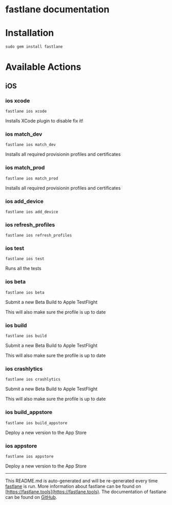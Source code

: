 fastlane documentation
================
# Installation
```
sudo gem install fastlane
```
# Available Actions
## iOS
### ios xcode
```
fastlane ios xcode
```
Installs XCode plugin to disable fix it!
### ios match_dev
```
fastlane ios match_dev
```
Installs all required provisionin profiles and certificates
### ios match_prod
```
fastlane ios match_prod
```
Installs all required provisionin profiles and certificates
### ios add_device
```
fastlane ios add_device
```

### ios refresh_profiles
```
fastlane ios refresh_profiles
```

### ios test
```
fastlane ios test
```
Runs all the tests
### ios beta
```
fastlane ios beta
```
Submit a new Beta Build to Apple TestFlight

This will also make sure the profile is up to date
### ios build
```
fastlane ios build
```
Submit a new Beta Build to Apple TestFlight

This will also make sure the profile is up to date
### ios crashlytics
```
fastlane ios crashlytics
```
Submit a new Beta Build to Apple TestFlight

This will also make sure the profile is up to date
### ios build_appstore
```
fastlane ios build_appstore
```
Deploy a new version to the App Store
### ios appstore
```
fastlane ios appstore
```
Deploy a new version to the App Store

----

This README.md is auto-generated and will be re-generated every time [fastlane](https://fastlane.tools) is run.
More information about fastlane can be found on [https://fastlane.tools](https://fastlane.tools).
The documentation of fastlane can be found on [GitHub](https://github.com/fastlane/fastlane/tree/master/fastlane).
